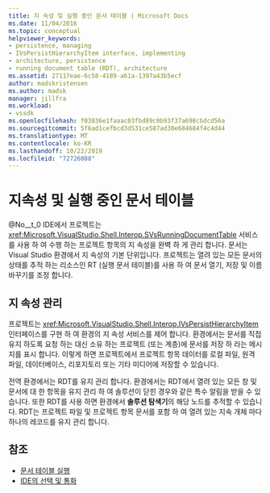 ```yaml
---
title: 지 속성 및 실행 중인 문서 테이블 | Microsoft Docs
ms.date: 11/04/2016
ms.topic: conceptual
helpviewer_keywords:
- persistence, managing
- IVsPersistHierarchyItem interface, implementing
- architecture, persistence
- running document table (RDT), architecture
ms.assetid: 27117eae-6c58-4189-a61a-1397a43b5ecf
author: madskristensen
ms.author: madsk
manager: jillfra
ms.workload:
- vssdk
ms.openlocfilehash: f03836e1faaac03fbd89c0b93f37a698cbdcd56a
ms.sourcegitcommit: 5f6ad1cefbcd3d531ce587ad30e684684f4c4d44
ms.translationtype: MT
ms.contentlocale: ko-KR
ms.lasthandoff: 10/22/2019
ms.locfileid: "72726088"
---
```

# <a name="persistence-and-the-running-document-table"></a>지속성 및 실행 중인 문서 테이블
@No__t_0 IDE에서 프로젝트는 <xref:Microsoft.VisualStudio.Shell.Interop.SVsRunningDocumentTable> 서비스를 사용 하 여 수행 하는 프로젝트 항목의 지 속성을 완벽 하 게 관리 합니다. 문서는 Visual Studio 환경에서 지 속성의 기본 단위입니다. 프로젝트는 열려 있는 모든 문서의 상태를 추적 하는 리소스인 RT (실행 문서 테이블)를 사용 하 여 문서 열기, 저장 및 이름 바꾸기를 조정 합니다.

## <a name="managing-persistence"></a>지 속성 관리
 프로젝트는 <xref:Microsoft.VisualStudio.Shell.Interop.IVsPersistHierarchyItem> 인터페이스를 구현 하 여 환경의 지 속성 서비스를 제어 합니다. 환경에서는 문서를 직접 유지 하도록 요청 하는 대신 소유 하는 프로젝트 (또는 계층)에 문서를 저장 하 라는 메시지를 표시 합니다. 이렇게 하면 프로젝트에서 프로젝트 항목 데이터를 로컬 파일, 원격 파일, 데이터베이스, 리포지토리 또는 기타 미디어에 저장할 수 있습니다.

 전역 환경에서는 RDT를 유지 관리 합니다. 환경에서는 RDT에서 열려 있는 모든 창 및 문서에 대 한 항목을 유지 관리 하 여 솔루션이 닫힌 경우와 같은 특수 알림을 받을 수 있습니다. 또한 RDT를 사용 하면 환경에서 **솔루션 탐색기**의 해당 노드를 추적할 수 있습니다. RDT는 프로젝트 파일 및 프로젝트 항목 문서를 포함 하 여 열려 있는 지속 개체 마다 하나의 레코드를 유지 관리 합니다.

## <a name="see-also"></a>참조
- [문서 테이블 실행](../../extensibility/internals/running-document-table.md)
- [IDE의 선택 및 통화](../../extensibility/internals/selection-and-currency-in-the-ide.md)